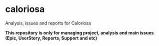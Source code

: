 # caloriosa
Analysis, issues and reports for Caloriosa

**This repository is only for managing project, analysis and main issues (Epic, UserStory, Reports, Support and etc)**
